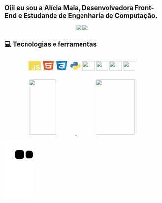 

<!--
**Ali-Maia/Ali-Maia** is a ✨ _special_ ✨ repository because its `README.md` (this file) appears on your GitHub profile.

Here are some ideas to get you started:

- 🔭 I’m currently working on ...
- 🌱 I’m currently learning ...
- 👯 I’m looking to collaborate on ...
- 🤔 I’m looking for help with ...
- 💬 Ask me about ...
- 📫 How to reach me: ...
- 😄 Pronouns: ...
- ⚡ Fun fact: ...
-->

## Oiii eu sou a Alícia Maia, Desenvolvedora Front-End e Estudande de Engenharia de Computação.

<div  align="center">
  <a href = "mailto:aliciaengcomp@gmail.com"><img src="https://img.shields.io/badge/-Gmail-%23333?style=for-the-badge&logo=gmail&logoColor=white" target="_blank"></a>
  <a href="https://www.linkedin.com/in/al%C3%ADcia-maia-088aa123a" target="_blank"><img src="https://img.shields.io/badge/-LinkedIn-%230077B5?style=for-the-badge&logo=linkedin&logoColor=white" target="_blank"></a> 
</div>




## 💻 Tecnologias e ferramentas

<div style="display: inline_block" align="center"><br>
  
  <img align="center" alt="Maia-Js" height="30" width="40" src="https://raw.githubusercontent.com/devicons/devicon/master/icons/javascript/javascript-plain.svg">
  <img align="center" alt="Maia-HTML" height="30" width="40" src="https://raw.githubusercontent.com/devicons/devicon/master/icons/html5/html5-original.svg">
  <img align="center" alt="Maia-CSS" height="30" width="40" src="https://raw.githubusercontent.com/devicons/devicon/master/icons/css3/css3-original.svg">
  <img align="center" alt="Maia-Python" height="30" width="40" src="https://raw.githubusercontent.com/devicons/devicon/master/icons/python/python-original.svg">
  <img src = "https://cdn.jsdelivr.net/gh/devicons/devicon/icons/canva/canva-original.svg" height="30" width='40' align="center" />
  <img src = "https://cdn.jsdelivr.net/gh/devicons/devicon/icons/figma/figma-original.svg" height="30" width='40' align="center" />
  <img src = "https://cdn.jsdelivr.net/gh/devicons/devicon/icons/vscode/vscode-original-wordmark.svg" height="30" width='40' align="center" />
  <img src = "https://cdn.jsdelivr.net/gh/devicons/devicon/icons/trello/trello-plain-wordmark.svg" height="30" width='40' align="center" />
  </br>
</div>
  
  ##

  
  <div align="center">
  <a href="https://github.com/Ali-Maia">
  <img height="180em" width="42%" src="https://github-readme-stats.vercel.app/api?username=Ali-Maia&show_icons=true&theme=tokyonight&include_all_commits=true&count_private=true"/>
  <img height="180em" width="50%" src="https://github-readme-stats.vercel.app/api/top-langs/?username=Ali-Maia&layout=compact&langs_count=7&theme=tokyonight"/>
</div>
 
<div> 
  
 
  ![Snake animation](https://github.com/Ali-Maia/Ali-Maia/blob/output/github-contribution-grid-snake.svg)
 
</div>

